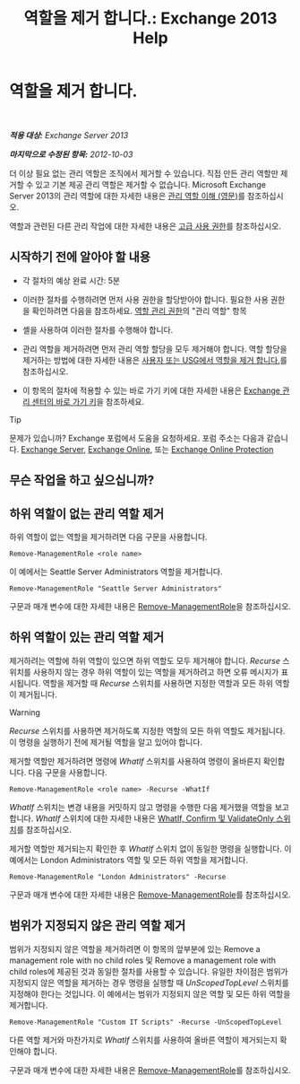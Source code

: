 ﻿---
title: '역할을 제거 합니다.: Exchange 2013 Help'
TOCTitle: 역할을 제거 합니다.
ms:assetid: 2fb6f453-f37a-4636-8353-3f9927f81298
ms:mtpsurl: https://technet.microsoft.com/ko-kr/library/Dd335178(v=EXCHG.150)
ms:contentKeyID: 50482757
ms.date: 05/22/2018
mtps_version: v=EXCHG.150
ms.translationtype: MT
---

# 역할을 제거 합니다.

 

_**적용 대상:** Exchange Server 2013_

_**마지막으로 수정된 항목:** 2012-10-03_

더 이상 필요 없는 관리 역할은 조직에서 제거할 수 있습니다. 직접 만든 관리 역할만 제거할 수 있고 기본 제공 관리 역할은 제거할 수 없습니다. Microsoft Exchange Server 2013의 관리 역할에 대한 자세한 내용은 [관리 역할 이해 (영문)](understanding-management-roles-exchange-2013-help.md)를 참조하십시오.

역할과 관련된 다른 관리 작업에 대한 자세한 내용은 [고급 사용 권한](advanced-permissions-exchange-2013-help.md)를 참조하십시오.

## 시작하기 전에 알아야 할 내용

  - 각 절차의 예상 완료 시간: 5분

  - 이러한 절차를 수행하려면 먼저 사용 권한을 할당받아야 합니다. 필요한 사용 권한을 확인하려면 다음을 참조하세요. [역할 관리 권한](role-management-permissions-exchange-2013-help.md)의 "관리 역할" 항목

  - 셸을 사용하여 이러한 절차를 수행해야 합니다.

  - 관리 역할을 제거하려면 먼저 관리 역할 할당을 모두 제거해야 합니다. 역할 할당을 제거하는 방법에 대한 자세한 내용은 [사용자 또는 USG에서 역할을 제거 합니다.](remove-a-role-from-a-user-or-usg-exchange-2013-help.md)를 참조하십시오.

  - 이 항목의 절차에 적용할 수 있는 바로 가기 키에 대한 자세한 내용은 [Exchange 관리 센터의 바로 가기 키](keyboard-shortcuts-in-the-exchange-admin-center-exchange-online-protection-help.md)을 참조하세요.


> [!TIP]
> 문제가 있습니까? Exchange 포럼에서 도움을 요청하세요. 포럼 주소는 다음과 같습니다. <A href="https://go.microsoft.com/fwlink/p/?linkid=60612">Exchange Server</A>, <A href="https://go.microsoft.com/fwlink/p/?linkid=267542">Exchange Online</A>, 또는 <A href="https://go.microsoft.com/fwlink/p/?linkid=285351">Exchange Online Protection</A>



## 무슨 작업을 하고 싶으십니까?

## 하위 역할이 없는 관리 역할 제거

하위 역할이 없는 역할을 제거하려면 다음 구문을 사용합니다.

    Remove-ManagementRole <role name>

이 예에서는 Seattle Server Administrators 역할을 제거합니다.

    Remove-ManagementRole "Seattle Server Administrators"

구문과 매개 변수에 대한 자세한 내용은 [Remove-ManagementRole](https://technet.microsoft.com/ko-kr/library/dd351170\(v=exchg.150\))을 참조하십시오.

## 하위 역할이 있는 관리 역할 제거

제거하려는 역할에 하위 역할이 있으면 하위 역할도 모두 제거해야 합니다. *Recurse* 스위치를 사용하지 않는 경우 하위 역할이 있는 역할을 제거하려고 하면 오류 메시지가 표시됩니다. 역할을 제거할 때 *Recurse* 스위치를 사용하면 지정한 역할과 모든 하위 역할이 제거됩니다.


> [!WARNING]
> <EM>Recurse</EM> 스위치를 사용하면 제거하도록 지정한 역할의 모든 하위 역할도 제거됩니다. 이 명령을 실행하기 전에 제거될 역할을 알고 있어야 합니다.



제거할 역할만 제거하려면 명령에 *WhatIf* 스위치를 사용하여 명령이 올바른지 확인합니다. 다음 구문을 사용합니다.

    Remove-ManagementRole <role name> -Recurse -WhatIf

*WhatIf* 스위치는 변경 내용을 커밋하지 않고 명령을 수행한 다음 제거했을 역할을 보고합니다. *WhatIf* 스위치에 대한 자세한 내용은 [WhatIf, Confirm 및 ValidateOnly 스위치](whatif-confirm-and-validateonly-switches-exchange-2013-help.md)를 참조하십시오.

제거할 역할만 제거되는지 확인한 후 *WhatIf* 스위치 없이 동일한 명령을 실행합니다. 이 예에서는 London Administrators 역할 및 모든 하위 역할을 제거합니다.

    Remove-ManagementRole "London Administrators" -Recurse

구문과 매개 변수에 대한 자세한 내용은 [Remove-ManagementRole](https://technet.microsoft.com/ko-kr/library/dd351170\(v=exchg.150\))를 참조하십시오.

## 범위가 지정되지 않은 관리 역할 제거

범위가 지정되지 않은 역할을 제거하려면 이 항목의 앞부분에 있는 Remove a management role with no child roles 및 Remove a management role with child roles에 제공된 것과 동일한 절차를 사용할 수 있습니다. 유일한 차이점은 범위가 지정되지 않은 역할을 제거하는 경우 명령을 실행할 때 *UnScopedTopLevel* 스위치를 지정해야 한다는 것입니다. 이 예에서는 범위가 지정되지 않은 역할 및 모든 하위 역할을 제거합니다.

    Remove-ManagementRole "Custom IT Scripts" -Recurse -UnScopedTopLevel

다른 역할 제거와 마찬가지로 *WhatIf* 스위치를 사용하여 올바른 역할이 제거되는지 확인해야 합니다.

구문과 매개 변수에 대한 자세한 내용은 [Remove-ManagementRole](https://technet.microsoft.com/ko-kr/library/dd351170\(v=exchg.150\))를 참조하십시오.

